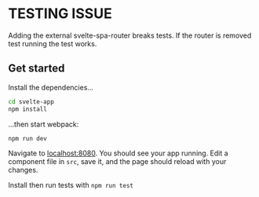 #  TESTING ISSUE

Adding the external svelte-spa-router breaks tests. 
If the router is removed test running the test works.


## Get started

Install the dependencies...

```bash
cd svelte-app
npm install
```

...then start webpack:

```bash
npm run dev
```

Navigate to [localhost:8080](http://localhost:8080). You should see your app running. Edit a component file in `src`, save it, and the page should reload with your changes.

Install then run tests with `npm run test`
